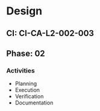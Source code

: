 # Design

## CI: CI-CA-L2-002-003
## Phase: 02

### Activities
- Planning
- Execution
- Verification
- Documentation
